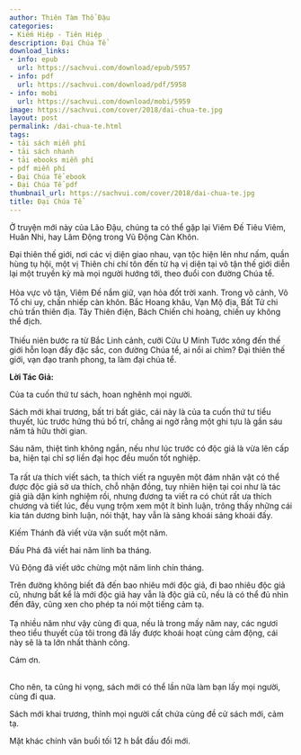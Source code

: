 ```yaml
---
author: Thiên Tàm Thổ Đậu
categories:
- Kiếm Hiệp - Tiên Hiệp
description: Đại Chúa Tể
download_links:
- info: epub
  url: https://sachvui.com/download/epub/5957
- info: pdf
  url: https://sachvui.com/download/pdf/5958
- info: mobi
  url: https://sachvui.com/download/mobi/5959
image: https://sachvui.com/cover/2018/dai-chua-te.jpg
layout: post
permalink: /dai-chua-te.html
tags:
- tải sách miễn phí
- tải sách nhanh
- tải ebooks miễn phí
- pdf miễn phí
- Đại Chúa Tể ebook
- Đại Chúa Tể pdf
thumbnail_url: https://sachvui.com/cover/2018/dai-chua-te.jpg
title: Đại Chúa Tể
---
```


 <div class="item-desc text-justify"> <p>Ở truyện mới này của Lão Đậu, chúng ta có thể gặp lại Viêm Đế Tiêu Viêm, Huân Nhi, hay Lâm Động trong Vũ Động Càn Khôn.</p><p>Đại thiên thế giới, nơi các vị diện giao nhau, vạn tộc hiện lên như nấm, quần hùng tụ hội, một vị Thiên chi chí tôn đến từ hạ vị diện tại vô tận thế giới diễn lại một truyền kỳ mà mọi người hướng tới, theo đuổi con đường Chúa tể.<br><br>Hỏa vực vô tận, Viêm Đế nắm giữ, vạn hỏa đốt trời xanh. Trong võ cảnh, Võ Tổ chi uy, chấn nhiếp càn khôn. Bắc Hoang khâu, Vạn Mộ địa, Bất Tử chi chủ trấn thiên địa. Tây Thiên điện, Bách Chiến chi hoàng, chiến uy không thể địch.<br><br>Thiếu niên bước ra từ Bắc Linh cảnh, cưỡi Cửu U Minh Tước xông đến thế giới hỗn loạn đầy đặc sắc, con đường Chúa tể, ai nổi ai chìm? Đại thiên thế giới, vạn đạo tranh phong, ta làm đại chúa tể.</p><p><strong>Lời Tác Giả:</strong></p><p>Của ta cuốn thứ tư sách, hoan nghênh mọi người.</p><p>Sách mới khai trương, bất tri bất giác, cái này là của ta cuốn thứ tư tiểu thuyết, lúc trước hứng thú bố trí, chẳng ai ngờ rằng một ghi tựu là gần sáu năm tả hữu thời gian.</p><p>Sáu năm, thiệt tình không ngắn, nếu như lúc trước có độc giả là vừa lên cấp ba, hiện tại chỉ sợ liền đại học đều muốn tốt nghiệp.<br><br>Ta rất ưa thích viết sách, ta thích viết ra nguyên một đám nhân vật có thể được độc giả sở ưa thích, chỗ nhận đồng, tuy nhiên hiện tại coi như là tác giả già dặn kinh nghiệm rồi, nhưng đương ta viết ra có chút rất ưa thích chương và tiết lúc, đều vụng trộm xem một ít bình luận, trông thấy những cái kia tán dương bình luận, nói thật, hay vẫn là sảng khoái sảng khoái đấy.</p><p>Kiếm Thánh đã viết vừa vặn suốt một năm.</p><p>Đấu Phá đã viết hai năm linh ba tháng.</p><p>Vũ Động đã viết ước chừng một năm linh chín tháng.</p><p>Trên đường không biết đã đến bao nhiêu mới độc giả, đi bao nhiêu độc giả cũ, nhưng bất kể là mới độc giả hay vẫn là độc giả cũ, nếu là có thể đủ nhìn đến đây, cũng xen cho phép ta nói một tiếng cảm tạ.<br><br>Tạ nhiều năm như vậy cùng đi qua, nếu là trong mấy năm nay, các ngươi theo tiểu thuyết của tôi trong đã lấy được khoái hoạt cùng cảm động, cái này sẽ là ta lớn nhất thành công. </p><p>Cám ơn.</p><p><br>Cho nên, ta cũng hi vọng, sách mới có thể lần nữa làm bạn lấy mọi người, cùng đi qua.</p><p>Sách mới khai trương, thỉnh mọi người cất chứa cùng đề cử sách mới, cảm tạ.</p><p>Mặt khác chính văn buổi tối 12 h bắt đầu đổi mới.</p> </div>